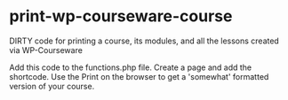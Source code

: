 # print-wp-courseware-course
DIRTY code for printing a course, its modules, and all the lessons created via WP-Courseware

Add this code to the functions.php file. 
Create a page and add the shortcode.
Use the Print on the browser to get a 'somewhat' formatted version of your course. 
